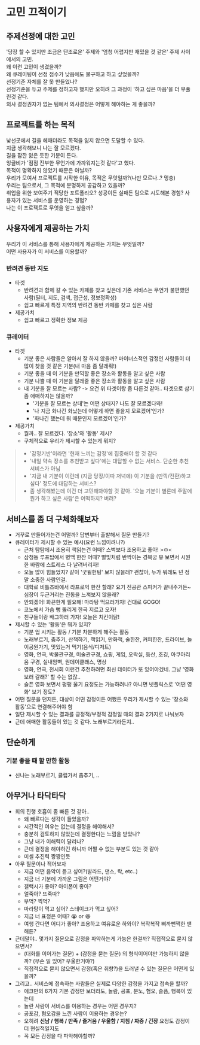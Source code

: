 # 고민 끄적이기

## 주제선정에 대한 고민
'당장 할 수 있지만 조금은 단조로운' 주제와 '엄청 어렵지만 재밌을 것 같은' 주제 사이에서의 고민.  
왜 이런 고민이 생겼을까?  
왜 큐레이팅이 선정 점수가 낮음에도 불구하고 하고 싶었을까?  
선정기준 자체를 잘 못 만들었나?  
선정기준을 두고 주제를 정하고자 했지만 오히려 그 과정이 '하고 싶은 마음'을 더 부풀린것 같다.  
의사 결정권자가 없는 팀에서 의사결정은 어떻게 해야하는 게 좋을까?

## 프로젝트를 하는 목적
낯선곳에서 길을 헤매더라도 목적을 잃지 않으면 도달할 수 있다.  
지금 생각해보니 나는 잘 모르겠다.  
길을 잠깐 잃은 듯한 기분이 든다.  
잉글비가 '점점 진부한 무언가에 가까워지는것 같다'고 했다.  
목적이 명확하지 않았기 때문은 아닐까?  
우리가 모여서 프로젝트를 시작한 이유, 목적은 무엇일까?(나만 모르나..? 멍충)  
우리는 팀으로서, 그 목적에 분명하게 공감하고 있을까?  
취업을 위한 보여주기 적당한 포트폴리오? 성공이든 실패든 팀으로 시도해본 경험? 사용자가 있는 서비스를 운영하는 경험?  
나는 이 프로젝트로 무엇을 얻고 싶을까?  

## 사용자에게 제공하는 가치
우리가 이 서비스를 통해 사용자에게 제공하는 가치는 무엇일까?  
어떤 사용자가 이 서비스를 이용할까?

### 반려견 동반 지도
- 타겟
  - 반려견과 함께 갈 수 있는 카페를 찾고 싶은데 기존 서비스는 무언가 불편했던 사람(필터, 지도, 검색, 접근성, 정보정확성)
  - 쉽고 빠르게 특정 지역의 반려견 동반 카페를 찾고 싶은 사람
- 제공가치
  - 쉽고 빠르고 정확한 정보 제공

### 큐레이터
- 타겟
  - 기분 좋은 사람들은 알아서 잘 하지 않을까? 마이너스적인 감정인 사람들이 더 많이 찾을 것 같은 기분(내 마음 좀 달래줘!)
  - 기분 좋을 때 이 기분을 만끽할 좋은 장소와 활동을 알고 싶은 사람
  - 기분 나쁠 때 이 기분을 달래줄 좋은 장소와 활동을 알고 싶은 사람
  - 내 기분을 잘 모르는 사람? -> 요건 위 타겟이랑 좀 다른것 같아.. 타겟으로 삼기 좀 애매하지는 않을까?
    - '기분을 잘 모르는 상태'는 어떤 상태지? 나도 잘 모르겠다뫄!
    - '나 지금 화나긴 화났는데 어떻게 하면 좋을지 모르겠어'인가?
    - '화나긴 했는데 뭐 때문인지 모르겠어'인가?
- 제공가치
  - 뭘까.. 잘 모르겠다. '장소'와 '활동' 제시?
  - 구체적으로 우리가 제시할 수 있는게 뭐지?
> - '감정기반'이라면 '현재 느끼는 감정'에 집중해야 할 것 같다
> - '내일 약속 장소를 추천받고 싶다'에는 대답할 수 없는 서비스. 단순한 추천 서비스가 아님
> - '지금 내 기분이 이런데 (지금 당장/이따 저녁에) 이 기분을 (만끽/전환)하고 싶다' 정도에 대답하는 서비스?
> - 좀 생각해봤는데 이건 더 고민해봐야할 것 같아. '오늘 기분이 별론데 주말에 뭔가 하고 싶은 사람'은 어떡하지? 버려?

## 서비스를 좀 더 구체화해보자
- 거꾸로 만들어가는건 어떨까? 답변부터 출발해서 질문 만들기?
- 큐레이터가 제시할 수 있는 예시(요런 느낌이려나?)
  - 근처 탐탐에서 조용히 책읽는건 어때? 스벅보다 조용하고 좋아! >ㅁ<
  - 삼청동 루프탑에서 병맥 한잔 어때? 별빛처럼 반짝이는 경복궁 뷰 보면서 시원한 바람에 스트레스 다 날려버리자!
  - 오늘 많이 힘들었지? 같이 '굿윌헌팅' 보지 않을래? 괜찮아, 누가 뭐래도 넌 정말 소중한 사람인걸.
  - 대학로 비틀즈바에서 라프로익 한잔 할래? 요기 진공관 스피커가 끝내주거든~ 심장이 두근거리는 진동을 느껴보지 않을래?
  - 안되겠어! 화끈한게 필요해! 마라탕 먹으러가자! 건대로 GOGO!
  - 코노에서 가슴 뻥 뚫리게 한곡 지르고 오자!
  - 친구들이랑 배그하러 가자! 오늘은 치킨이닭!
- 제시할 수 있는 '활동'은 뭐가 있지?
  - 기분 업 시키는 활동 / 기분 차분하게 해주는 활동
  - 노래부르기, 춤추기, 산책하기, 책읽기, 만화책, 술한잔, 커피한잔, 드라이브, 놀이공원가기, 맛있는거 먹기(음식/디저트)
  - 영화, 연극, 박물관구경, 미술관구경, 쇼핑, 게임, 오락실, 등산, 조깅, 아쿠아리움 구경, 실내암벽, 원데이클래스, 명상
  - 영화, 연극, 전시회 이런건 추천하려면 최신 데이터가 또 있어야겠네. 그냥 '영화보러 갈래?' 할 수는 없잖..
  - 슬픈 영화 보면서 펑펑 울기 요정도는 가능하려나? 아니면 넷플릭스로 '어떤 영화' 보기 정도?
- 어떤 질문을 던지든, 대상이 어떤 감정이든 어쨌든 우리가 제시할 수 있는 '장소와 활동'으로 연결해주어야 함
- 일단 제시할 수 있는 결과를 긍정적/부정적 감정일 때의 결과 2가지로 나눠보자
- 근데 애매한 활동들이 있는 것 같다. 노래부르기라든지..

## 단순하게
### 기분 좋을 때 할 만한 활동
- 신나는 노래부르기, 클럽가서 춤추기, ..


## 아무거나 타닥타닥
- 회의 진행 호흡이 좀 빠른 것 같아..
  - 왜 빠르다는 생각이 들었을까?
  - 시간적인 여유는 없는데 결정을 해야해서?
  - 충분히 검토하지 않았는데 결정한다는 느낌을 받았나?
  - 그냥 내가 이해력이 달리나?
  - 근데 결정을 해야하긴 하니까 어쩔 수 없는 부분도 있는 것 같아
  - 미셸 추진력 짱짱인듯
- 아무 질문이나 적어보자
  - 지금 어떤 음악이 듣고 싶어?(발라드, 댄스, 락, etc..)
  - 지금 너 기분에 가까운 그림은 어떤거야?
  - 갤럭시가 좋아? 아이폰이 좋아?
  - 얼죽아? 뜨죽따?
  - 부먹? 찍먹?
  - 마라탕이 먹고 싶어? 스테이크가 먹고 싶어?
  - 지금 너 표정은 어때? 😭 or 😆
  - 여행 간다면 어디가 좋아? 조용하고 여유로운 하와이? 복작복작 삐까뻔쩍한 맨해튼?
- 근데말야.. 몇가지 질문으로 감정을 파악하는게 가능은 한걸까? 직접적으로 묻지 않으면서?
  - (대화를 이어가는 질문) + (감정을 묻는 질문) 의 형식이어야만 가능하지 않을까? (무슨 일 있어? 우울한거야?)
  - 직접적으로 묻지 않으면서 감정(혹은 취향?)을 드러낼 수 있는 질문은 어떤게 있을까?
- 그리고.. 서비스에 접속하는 사람들은 실제로 다양한 감정을 가지고 접속을 할까?
  - 에크만의 6가지 기본 감정만 보더라도, 놀람, 공포, 분노, 혐오, 슬픔, 행복이 있는데
  - 놀란 사람이 서비스를 이용하는 경우는 어떤 경우지?
  - 공포감, 혐오감을 느낀 사람이 이용하는 경우는?
  - 오히려 **신남 / 행복 / 만족 / 즐거움 / 우울함 / 지침 / 짜증 / 긴장** 요정도 감정이 더 현실적일지도
  - 꼭 모든 감정을 다 파악해야할까?

